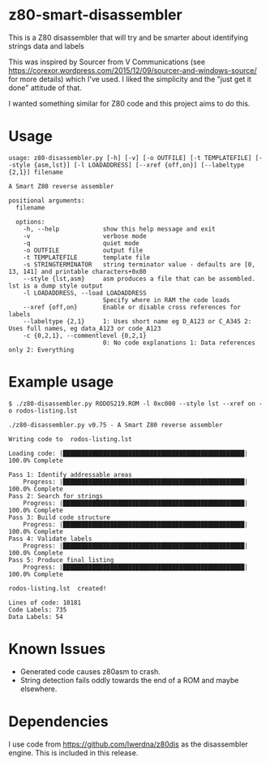 # z80-smart-disassembler

This is a Z80 disassembler that will try and be smarter about identifying strings data and labels

This was inspired by Sourcer from V Communications (see https://corexor.wordpress.com/2015/12/09/sourcer-and-windows-source/ for more details) which I've used. I liked the simplicity and the "just get it done" attitude of that.

I wanted something similar for Z80 code and this project aims to do this.

# Usage
```
usage: z80-disassembler.py [-h] [-v] [-o OUTFILE] [-t TEMPLATEFILE] [--style {asm,lst}] [-l LOADADDRESS] [--xref {off,on}] [--labeltype {2,1}] filename

A Smart Z80 reverse assembler

positional arguments:
  filename

  options:
    -h, --help            show this help message and exit
    -v                    verbose mode
    -q                    quiet mode
    -o OUTFILE            output file
    -t TEMPLATEFILE       template file
    -s STRINGTERMINATOR   string terminator value - defaults are [0, 13, 141] and printable characters+0x80
    --style {lst,asm}     asm produces a file that can be assembled. lst is a dump style output
    -l LOADADDRESS, --load LOADADDRESS
                          Specify where in RAM the code loads
    --xref {off,on}       Enable or disable cross references for labels
    --labeltype {2,1}     1: Uses short name eg D_A123 or C_A345 2: Uses full names, eg data_A123 or code_A123
    -c {0,2,1}, --commentlevel {0,2,1}
                          0: No code explanations 1: Data references only 2: Everything
```

# Example usage


```
$ ./z80-disassembler.py RODOS219.ROM -l 0xc000 --style lst --xref on -o rodos-listing.lst

./z80-disassembler.py v0.75 - A Smart Z80 reverse assembler

Writing code to  rodos-listing.lst

Loading code: |██████████████████████████████████████████████████| 100.0% Complete

Pass 1: Identify addressable areas
    Progress: |██████████████████████████████████████████████████| 100.0% Complete
Pass 2: Search for strings
    Progress: |██████████████████████████████████████████████████| 100.0% Complete
Pass 3: Build code structure
    Progress: |██████████████████████████████████████████████████| 100.0% Complete
Pass 4: Validate labels
    Progress: |██████████████████████████████████████████████████| 100.0% Complete
Pass 5: Produce final listing
    Progress: |██████████████████████████████████████████████████| 100.0% Complete

rodos-listing.lst  created!

Lines of code: 10181
Code Labels: 735
Data Labels: 54
```

# Known Issues

* Generated code causes z80asm to crash.
* String detection fails oddly towards the end of a ROM and maybe elsewhere.

# Dependencies

I use code from https://github.com/lwerdna/z80dis as the disassembler engine.
This is included in this release.
